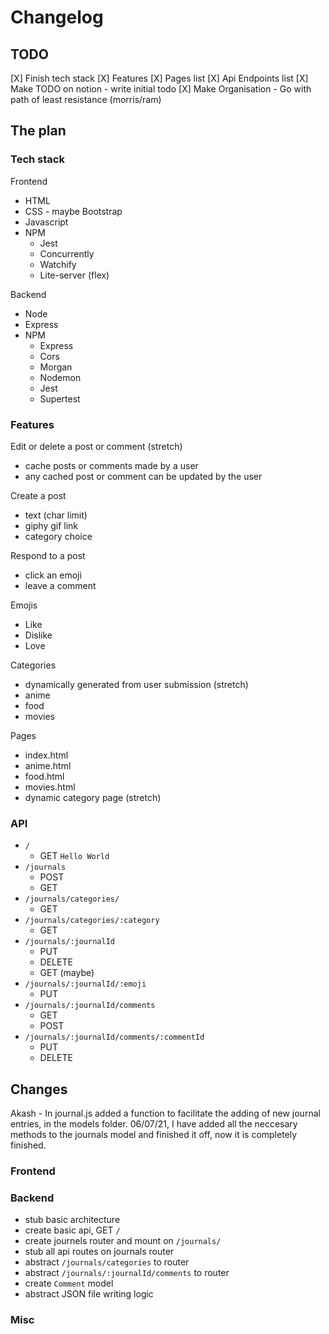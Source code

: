 # Changelog

## TODO

[X] Finish tech stack
[X] Features
[X] Pages list
[X] Api Endpoints list
[X] Make TODO on notion - write initial todo
[X] Make Organisation - Go with path of least resistance (morris/ram)

## The plan

### Tech stack

Frontend

- HTML
- CSS - maybe Bootstrap
- Javascript
- NPM
  - Jest
  - Concurrently
  - Watchify
  - Lite-server (flex)

Backend

- Node
- Express
- NPM
  - Express
  - Cors
  - Morgan
  - Nodemon
  - Jest
  - Supertest

### Features

Edit or delete a post or comment (stretch)

- cache posts or comments made by a user
- any cached post or comment can be updated by the user

Create a post

- text (char limit)
- giphy gif link
- category choice

Respond to a post

- click an emoji
- leave a comment

Emojis

- Like
- Dislike
- Love

Categories

- dynamically generated from user submission (stretch)
- anime
- food
- movies

Pages

- index.html
- anime.html
- food.html
- movies.html
- dynamic category page (stretch)

### API

- `/`
  - GET `Hello World`
- `/journals`
  - POST
  - GET
- `/journals/categories/`
  - GET
- `/journals/categories/:category`
  - GET
- `/journals/:journalId`
  - PUT
  - DELETE
  - GET (maybe)
- `/journals/:journalId/:emoji`
  - PUT
- `/journals/:journalId/comments`
  - GET
  - POST
- `/journals/:journalId/comments/:commentId`
  - PUT
  - DELETE

## Changes

Akash - In journal.js added a function to facilitate the adding of new journal entries, in the models folder.
06/07/21, I have added all the neccesary methods to the journals model and finished it off, now it is completely finished.

### Frontend

### Backend

- stub basic architecture
- create basic api, GET `/`
- create journels router and mount on `/journals/`
- stub all api routes on journals router
- abstract `/journals/categories` to router
- abstract `/journals/:journalId/comments` to router
- create `Comment` model
- abstract JSON file writing logic

### Misc
